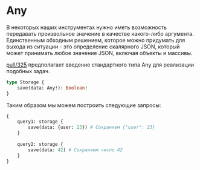 # Any

В некоторых наших инструментах нужно иметь возможность передавать произвольное значение в 
качестве какого-либо аргумента. Единственным обходным решением, которое можно придумать для выхода из 
ситуации - это определение скалярного JSON, который может принимать любое значение 
JSON, включая объекты и массивы.

[pull/325](https://github.com/facebook/graphql/pull/325) предполагает введение стандартного 
типа Any для реализации подобных задач. 

```graphql
type Storage {
    save(data: Any!): Boolean! 
}
```

Таким образом мы можем построить следующие запросы:

```graphql
{
    query1: storage {
        save(data: {user: 23}) # Сохраняем {"user": 23}
    }
    
    query2: storage {
        save(data: 42) # Сохраняем число 42 
    }
}
```
